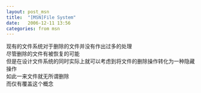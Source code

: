 ```yaml
---
layout: post_msn
title:  "[MSN]File System"
date:   2006-12-11 13:56
categories: from msn
--- 
```

现有的文件系统对于删除的文件并没有作出过多的处理  
尽管删除的文件有被恢复的可能  
但是在设计文件系统的同时实际上就可以考虑到将文件的删除操作转化为一种隐藏操作  
如此一来文件就无所谓删除  
而仅有覆盖这个概念  